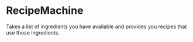 # RecipeMachine
Takes a list of ingredients you have available and provides you recipes that use those ingredients.

